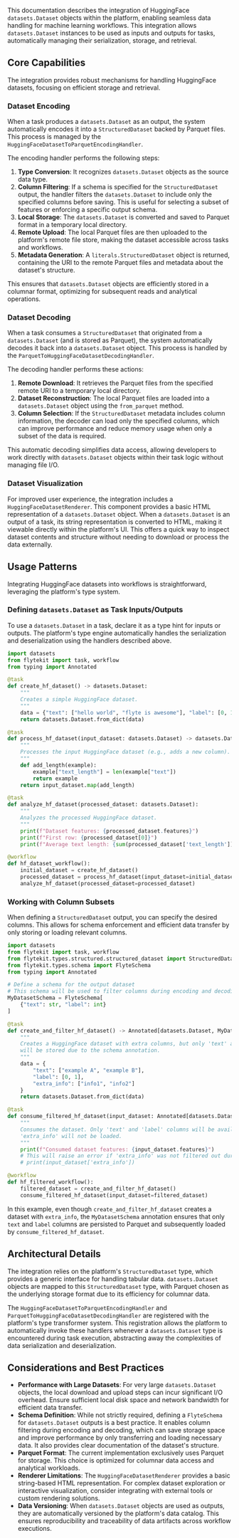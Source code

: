 
<!--
help_text: ''
key: summary_huggingface_datasets_integration_4c283f6d-3621-4e22-9807-d8440308a243
modules:
- flytekitplugins.huggingface.sd_transformers
questions_to_answer: []
type: summary

-->
This documentation describes the integration of HuggingFace `datasets.Dataset` objects within the platform, enabling seamless data handling for machine learning workflows. This integration allows `datasets.Dataset` instances to be used as inputs and outputs for tasks, automatically managing their serialization, storage, and retrieval.

## Core Capabilities

The integration provides robust mechanisms for handling HuggingFace datasets, focusing on efficient storage and retrieval.

### Dataset Encoding

When a task produces a `datasets.Dataset` as an output, the system automatically encodes it into a `StructuredDataset` backed by Parquet files. This process is managed by the `HuggingFaceDatasetToParquetEncodingHandler`.

The encoding handler performs the following steps:
1.  **Type Conversion**: It recognizes `datasets.Dataset` objects as the source data type.
2.  **Column Filtering**: If a schema is specified for the `StructuredDataset` output, the handler filters the `datasets.Dataset` to include only the specified columns before saving. This is useful for selecting a subset of features or enforcing a specific output schema.
3.  **Local Storage**: The `datasets.Dataset` is converted and saved to Parquet format in a temporary local directory.
4.  **Remote Upload**: The local Parquet files are then uploaded to the platform's remote file store, making the dataset accessible across tasks and workflows.
5.  **Metadata Generation**: A `literals.StructuredDataset` object is returned, containing the URI to the remote Parquet files and metadata about the dataset's structure.

This ensures that `datasets.Dataset` objects are efficiently stored in a columnar format, optimizing for subsequent reads and analytical operations.

### Dataset Decoding

When a task consumes a `StructuredDataset` that originated from a `datasets.Dataset` (and is stored as Parquet), the system automatically decodes it back into a `datasets.Dataset` object. This process is handled by the `ParquetToHuggingFaceDatasetDecodingHandler`.

The decoding handler performs these actions:
1.  **Remote Download**: It retrieves the Parquet files from the specified remote URI to a temporary local directory.
2.  **Dataset Reconstruction**: The local Parquet files are loaded into a `datasets.Dataset` object using the `from_parquet` method.
3.  **Column Selection**: If the `StructuredDataset` metadata includes column information, the decoder can load only the specified columns, which can improve performance and reduce memory usage when only a subset of the data is required.

This automatic decoding simplifies data access, allowing developers to work directly with `datasets.Dataset` objects within their task logic without managing file I/O.

### Dataset Visualization

For improved user experience, the integration includes a `HuggingFaceDatasetRenderer`. This component provides a basic HTML representation of a `datasets.Dataset` object. When a `datasets.Dataset` is an output of a task, its string representation is converted to HTML, making it viewable directly within the platform's UI. This offers a quick way to inspect dataset contents and structure without needing to download or process the data externally.

## Usage Patterns

Integrating HuggingFace datasets into workflows is straightforward, leveraging the platform's type system.

### Defining `datasets.Dataset` as Task Inputs/Outputs

To use a `datasets.Dataset` in a task, declare it as a type hint for inputs or outputs. The platform's type engine automatically handles the serialization and deserialization using the handlers described above.

```python
import datasets
from flytekit import task, workflow
from typing import Annotated

@task
def create_hf_dataset() -> datasets.Dataset:
    """
    Creates a simple HuggingFace dataset.
    """
    data = {"text": ["hello world", "flyte is awesome"], "label": [0, 1]}
    return datasets.Dataset.from_dict(data)

@task
def process_hf_dataset(input_dataset: datasets.Dataset) -> datasets.Dataset:
    """
    Processes the input HuggingFace dataset (e.g., adds a new column).
    """
    def add_length(example):
        example["text_length"] = len(example["text"])
        return example
    return input_dataset.map(add_length)

@task
def analyze_hf_dataset(processed_dataset: datasets.Dataset):
    """
    Analyzes the processed HuggingFace dataset.
    """
    print(f"Dataset features: {processed_dataset.features}")
    print(f"First row: {processed_dataset[0]}")
    print(f"Average text length: {sum(processed_dataset['text_length']) / len(processed_dataset)}")

@workflow
def hf_dataset_workflow():
    initial_dataset = create_hf_dataset()
    processed_dataset = process_hf_dataset(input_dataset=initial_dataset)
    analyze_hf_dataset(processed_dataset=processed_dataset)
```

### Working with Column Subsets

When defining a `StructuredDataset` output, you can specify the desired columns. This allows for schema enforcement and efficient data transfer by only storing or loading relevant columns.

```python
import datasets
from flytekit import task, workflow
from flytekit.types.structured.structured_dataset import StructuredDataset
from flytekit.types.schema import FlyteSchema
from typing import Annotated

# Define a schema for the output dataset
# This schema will be used to filter columns during encoding and decoding
MyDatasetSchema = FlyteSchema[
    {"text": str, "label": int}
]

@task
def create_and_filter_hf_dataset() -> Annotated[datasets.Dataset, MyDatasetSchema]:
    """
    Creates a HuggingFace dataset with extra columns, but only 'text' and 'label'
    will be stored due to the schema annotation.
    """
    data = {
        "text": ["example A", "example B"],
        "label": [0, 1],
        "extra_info": ["info1", "info2"]
    }
    return datasets.Dataset.from_dict(data)

@task
def consume_filtered_hf_dataset(input_dataset: Annotated[datasets.Dataset, MyDatasetSchema]):
    """
    Consumes the dataset. Only 'text' and 'label' columns will be available.
    'extra_info' will not be loaded.
    """
    print(f"Consumed dataset features: {input_dataset.features}")
    # This will raise an error if 'extra_info' was not filtered out during encoding
    # print(input_dataset['extra_info'])

@workflow
def hf_filtered_workflow():
    filtered_dataset = create_and_filter_hf_dataset()
    consume_filtered_hf_dataset(input_dataset=filtered_dataset)
```
In this example, even though `create_and_filter_hf_dataset` creates a dataset with `extra_info`, the `MyDatasetSchema` annotation ensures that only `text` and `label` columns are persisted to Parquet and subsequently loaded by `consume_filtered_hf_dataset`.

## Architectural Details

The integration relies on the platform's `StructuredDataset` type, which provides a generic interface for handling tabular data. `datasets.Dataset` objects are mapped to this `StructuredDataset` type, with Parquet chosen as the underlying storage format due to its efficiency for columnar data.

The `HuggingFaceDatasetToParquetEncodingHandler` and `ParquetToHuggingFaceDatasetDecodingHandler` are registered with the platform's type transformer system. This registration allows the platform to automatically invoke these handlers whenever a `datasets.Dataset` type is encountered during task execution, abstracting away the complexities of data serialization and deserialization.

## Considerations and Best Practices

*   **Performance with Large Datasets**: For very large `datasets.Dataset` objects, the local download and upload steps can incur significant I/O overhead. Ensure sufficient local disk space and network bandwidth for efficient data transfer.
*   **Schema Definition**: While not strictly required, defining a `FlyteSchema` for `datasets.Dataset` outputs is a best practice. It enables column filtering during encoding and decoding, which can save storage space and improve performance by only transferring and loading necessary data. It also provides clear documentation of the dataset's structure.
*   **Parquet Format**: The current implementation exclusively uses Parquet for storage. This choice is optimized for columnar data access and analytical workloads.
*   **Renderer Limitations**: The `HuggingFaceDatasetRenderer` provides a basic string-based HTML representation. For complex dataset exploration or interactive visualization, consider integrating with external tools or custom rendering solutions.
*   **Data Versioning**: When `datasets.Dataset` objects are used as outputs, they are automatically versioned by the platform's data catalog. This ensures reproducibility and traceability of data artifacts across workflow executions.
<!--
key: summary_huggingface_datasets_integration_4c283f6d-3621-4e22-9807-d8440308a243
type: summary_end

-->
<!--
code_unit: flytekitplugins.huggingface.examples.huggingface_dataset_example
code_unit_type: class
help_text: ''
key: example_64d1de45-e02c-4d53-89f4-7f817541a562
type: example

-->
